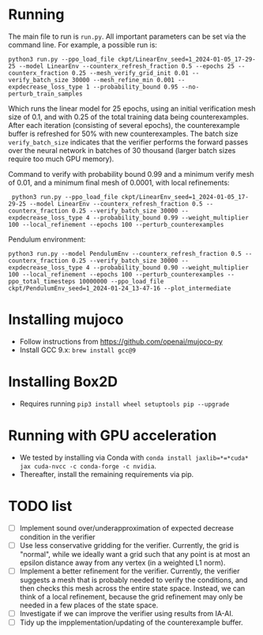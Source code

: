 # Running

The main file to run is `run.py`. All important parameters can be set via the command line. For example, a possible run is:

```python3 run.py --ppo_load_file ckpt/LinearEnv_seed=1_2024-01-05_17-29-25 --model LinearEnv --counterx_refresh_fraction 0.5 --epochs 25 --counterx_fraction 0.25 --mesh_verify_grid_init 0.01 --verify_batch_size 30000 --mesh_refine_min 0.001 --expdecrease_loss_type 1 --probability_bound 0.95 --no-perturb_train_samples```

Which runs the linear model for 25 epochs, using an initial verification mesh size of 0.1, and with 0.25 of the total training data being counterexamples.
After each iteration (consisting of several epochs), the counterexample buffer is refreshed for 50% with new counterexamples.
The batch size `verify_batch_size` indicates that the verifier performs the forward passes over the neural network in batches of 30 thousand (larger batch sizes require too much GPU memory).

Command to verify with probability bound 0.99 and a minimum verify mesh of 0.01, and a minimum final mesh of 0.0001, with local refinements:

``` python3 run.py --ppo_load_file ckpt/LinearEnv_seed=1_2024-01-05_17-29-25 --model LinearEnv --counterx_refresh_fraction 0.5 --counterx_fraction 0.25 --verify_batch_size 30000 --expdecrease_loss_type 4 --probability_bound 0.99 --weight_multiplier 100 --local_refinement --epochs 100 --perturb_counterexamples```

Pendulum environment:

```python3 run.py --model PendulumEnv --counterx_refresh_fraction 0.5 --counterx_fraction 0.25 --verify_batch_size 30000 --expdecrease_loss_type 4 --probability_bound 0.90 --weight_multiplier 100 --local_refinement --epochs 100 --perturb_counterexamples --ppo_total_timesteps 10000000 --ppo_load_file ckpt/PendulumEnv_seed=1_2024-01-24_13-47-16 --plot_intermediate```

# Installing mujoco

- Follow instructions from https://github.com/openai/mujoco-py
- Install GCC 9.x: `brew install gcc@9`

# Installing Box2D

- Requires running `pip3 install wheel setuptools pip --upgrade`

# Running with GPU acceleration

- We tested by installing via Conda with `conda install jaxlib=*=*cuda* jax cuda-nvcc -c conda-forge -c nvidia`.
- Thereafter, install the remaining requirements via pip.

# TODO list

- [ ] Implement sound over/underapproximation of expected decrease condition in the verifier
- [ ] Use less conservative gridding for the verifier. Currently, the grid is "normal", while we ideally want a grid such that any point is at most an epsilon distance away from any vertex (in a weighted L1 norm).
- [ ] Implement a better refinement for the verifier. Currently, the verifier suggests a mesh that is probably needed to verify the conditions, and then checks this mesh across the entire state space. Instead, we can think of a local refinement, because the grid refinement may only be needed in a few places of the state space.
- [ ] Investigate if we can improve the verifier using results from IA-AI.
- [ ] Tidy up the impplementation/updating of the counterexample buffer.